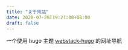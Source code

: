 ```yaml
---
title: "关于网站"
date: 2020-07-28T19:27:08+08:00
draft: false
---
```


一个使用 hugo 主题 [webstack-hugo](https://github.com/iplaycode/webstack-hugo) 的网址导航

